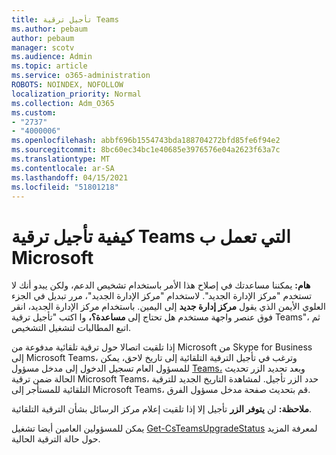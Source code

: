```yaml
---
title: تأجيل ترقية Teams
ms.author: pebaum
author: pebaum
manager: scotv
ms.audience: Admin
ms.topic: article
ms.service: o365-administration
ROBOTS: NOINDEX, NOFOLLOW
localization_priority: Normal
ms.collection: Adm_O365
ms.custom:
- "2737"
- "4000006"
ms.openlocfilehash: abbf696b1554743bda188704272bfd85fe6f94e2
ms.sourcegitcommit: 8bc60ec34bc1e40685e3976576e04a2623f63a7c
ms.translationtype: MT
ms.contentlocale: ar-SA
ms.lasthandoff: 04/15/2021
ms.locfileid: "51801218"
---
```

# <a name="how-to-postpone-the-microsoft-driven-teams-upgrade"></a>كيفية تأجيل ترقية Teams التي تعمل ب Microsoft

**هام:** يمكننا مساعدتك في إصلاح هذا الأمر باستخدام تشخيص الدعم، ولكن يبدو أنك لا تستخدم "مركز الإدارة الجديد". لاستخدام "مركز الإدارة الجديد"، مرر تبديل في الجزء العلوي الأيمن الذي يقول **مركز إدارة جديد** إلى اليمين. باستخدام مركز الإدارة الجديد، انقر فوق عنصر واجهة مستخدم هل تحتاج إلى **مساعدة؟،** وا اكتب "تأجيل ترقية Teams"، ثم اتبع المطالبات لتشغيل التشخيص.

إذا تلقيت اتصالا حول ترقية تلقائية مدفوعة من Microsoft من Skype for Business إلى Microsoft Teams، وترغب في تأجيل الترقية التلقائية إلى تاريخ  لاحق، يمكن للمسؤول العام تسجيل  الدخول إلى مدخل مسؤول [Teams،](https://admin.teams.microsoft.com/dashboard) وبعد تحديد الزر تحديث الحالة ضمن ترقية Microsoft Teams، حدد الزر تأجيل. لمشاهدة التاريخ الجديد للترقية التلقائية للمستأجر إلى Microsoft Teams، قم بتحديث صفحة مدخل مسؤول الفرق.

**ملاحظة:** لن **يتوفر الزر** تأجيل إلا إذا تلقيت إعلام مركز الرسائل بشأن الترقية التلقائية. 

يمكن للمسؤولين العامين أيضا تشغيل [Get-CsTeamsUpgradeStatus](https://docs.microsoft.com/powershell/module/skype/get-csteamsupgradestatus?view=skype-ps) لمعرفة المزيد حول حالة الترقية الحالية.
